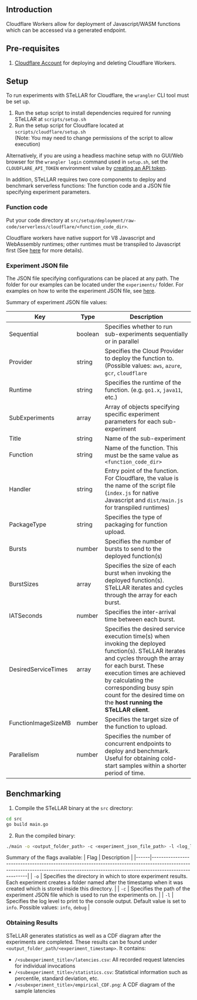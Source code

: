## Introduction

Cloudflare Workers allow for deployment of Javascript/WASM functions which can be accessed via a generated endpoint. 

## Pre-requisites

1. [Cloudflare Account](https://www.cloudflare.com) for deploying and deleting Cloudflare Workers.

## Setup

To run experiments with STeLLAR for Cloudflare, the `wrangler` CLI tool must be set up.

1. Run the setup script to install dependencies required for running STeLLAR at `scripts/setup.sh`
2. Run the setup script for Cloudflare located at `scripts/cloudflare/setup.sh`  
(Note: You may need to change permissions of the script to allow execution)

Alternatively, if you are using a headless machine setup with no GUI/Web browser for the `wrangler login` command used in `setup.sh`, set the `CLOUDFLARE_API_TOKEN` environment value by [creating an API token](https://developers.cloudflare.com/fundamentals/api/get-started/create-token).

In addition, STeLLAR requires two core components to deploy and benchmark serverless functions: The function code and a JSON file specifying experiment parameters.

### Function code

Put your code directory at `src/setup/deployment/raw-code/serverless/cloudflare/<function_code_dir>`.

Cloudflare workers have native support for V8 Javascript and WebAssembly runtimes; other runtimes must be transpiled to Javascript first (See [here](https://blog.cloudflare.com/cloudflare-workers-announces-broad-language-support) for more details).

### Experiment JSON file

The JSON file specifying configurations can be placed at any path. The folder for our examples can be located under the `experiments/` folder. For examples on how to write the experiment JSON file, see [here](https://github.com/vhive-serverless/STeLLAR/tree/main/experiments/tests/cloudflare).

Summary of experiment JSON file values:

| Key | Type | Description |
| --- | --- | --- |
| Sequential | boolean | Specifies whether to run sub-experiments sequentially or in parallel |
| Provider | string | Specifies the Cloud Provider to deploy the function to. (Possible values: `aws`, `azure`, `gcr`, `cloudflare` |
| Runtime | string | Specifies the runtime of the function. (e.g. `go1.x`, `java11`, etc.) |
| SubExperiments | array | Array of objects specifying specific experiment parameters for each sub-experiment |
| Title | string | Name of the sub-experiment |
| Function | string | Name of the function. This must be the same value as `<function_code_dir>` |
| Handler | string | Entry point of the function. For Cloudflare, the value is the name of the script file (`index.js` for native Javascript and `dist/main.js` for transpiled runtimes) |
| PackageType | string | Specifies the type of packaging for function upload.  |
| Bursts | number | Specifies the number of bursts to send to the deployed function(s) |
| BurstSizes | array | Specifies the size of each burst when invoking the deployed function(s). STeLLAR iterates and cycles through the array for each burst. |
| IATSeconds | number | Specifies the inter-arrival time between each burst. |
| DesiredServiceTimes | array | Specifies the desired service execution time(s) when invoking the deployed function(s). STeLLAR iterates and cycles through the array for each burst. These execution times are achieved by calculating the corresponding busy spin count for the desired time on the **host running the STeLLAR client**. |
| FunctionImageSizeMB | number | Specifies the target size of the function to upload. |
| Parallelism | number | Specifies the number of concurrent endpoints to deploy and benchmark. Useful for obtaining cold-start samples within a shorter period of time. |

## Benchmarking

1. Compile the STeLLAR binary at the `src` directory:

```sh
cd src
go build main.go
```

2. Run the compiled binary: 
```sh
./main -o <output_folder_path> -c <experiment_json_file_path> -l <log_level>
```  

Summary of the flags available:
| Flag | Description |
|------|-------------------------------------------------------------------------------------------------------------------------------------------------------------------------------------|
| `-o` | Specifies the directory in which to store experiment results. Each experiment creates a folder named after the timestamp when it was created which is stored inside this directory. |
| `-c` | Specifies the path of the experiment JSON file which is used to run the experiments on. |
| `-l` | Specifies the log level to print to the console output. Default value is set to `info`. Possible values: `info`, `debug` |

### Obtaining Results

STeLLAR generates statistics as well as a CDF diagram after the experiments are completed. These results can be found under `<output_folder_path/<experiment_timestamp>`. It contains:

- `/<subexperiment_title>/latencies.csv`: All recorded request latencies for individual invocations
- `/<subexperiment_title>/statistics.csv`: Statistical information such as percentile, standard deviation, etc.
- `/<subexperiment_title>/empirical_CDF.png`: A CDF diagram of the sample latencies
